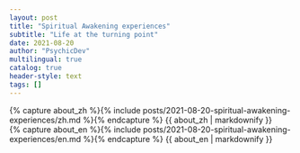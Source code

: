 ```yaml
---
layout: post
title: "Spiritual Awakening experiences"
subtitle: "Life at the turning point"
date: 2021-08-20
author: "PsychicDev"
multilingual: true
catalog: true
header-style: text
tags: []
---
```


<!-- Chinese Version -->
<div class="zh post-container">
    {% capture about_zh %}{% include posts/2021-08-20-spiritual-awakening-experiences/zh.md %}{% endcapture %}
    {{ about_zh | markdownify }}
</div>

<!-- English Version -->
<div class="en post-container">
    {% capture about_en %}{% include posts/2021-08-20-spiritual-awakening-experiences/en.md %}{% endcapture %}
    {{ about_en | markdownify }}
</div>
